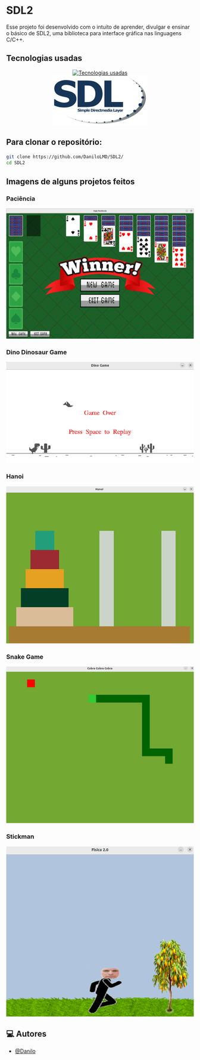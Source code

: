 # SDL2
Esse projeto foi desenvolvido com o intuito de aprender, divulgar e ensinar o básico de SDL2, uma biblioteca para interface gráfica nas linguagens C/C++.

## Tecnologias usadas

<div align="center">
  <a href="https://skillicons.dev">
    <img src="https://skillicons.dev/icons?i=c,cmake,cpp&theme=dark" alt="Tecnologias usadas" />
    <br>
    <img src="sdl2.png" alt="Tecnologias usadas" />
  </a>
</div>

## Para clonar o repositório:
```bash
git clone https://github.com/DaniloLMD/SDL2/
cd SDL2
```


## Imagens de alguns projetos feitos

### Paciência
<img src="images/paciencia.png" alt="Paciencia" width="600"/>

### Dino Dinosaur Game
<img src="images/Dino.png" alt="Dino" width="600"/>

### Hanoi
<img src="images/Hanoi.png" alt="Hanoi" width="600"/>

### Snake Game
<img src="images/Sssnake.png" alt="Sssnake" width="600"/>

### Stickman
<img src="images/Stickman.png" alt="Stickman" width="600"/>


## 💻 Autores

- [@Danilo](https://github.com/DaniloLMD)
  
